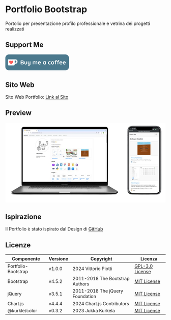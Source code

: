 


# Portfolio Bootstrap

Portolio per presentazione profilo professionale e vetrina dei progetti realizzati

## Support Me

[<img width="200" src="https://github.com/vittorioPiotti/vittorioPiotti/blob/main/immagini/support.png"/>](https://ko-fi.com/vittoriopiotti)



## Sito Web

Sito Web Portfolio: [Link al Sito](https://vittoriopiotti.altervista.org/index.html)



## Preview
<img src="https://github.com/vittorioPiotti/Portfolio-Bootstrap/blob/main/socialpreview2.png?raw=true" alt="Icona" />

## Ispirazione

Il Portfolio è stato ispirato dal Design di [GitHub](https://github.com/) 



## Licenze

| Componente         | Versione  | Copyright                         | Licenza                                                       |
|--------------------|-----------|-----------------------------------|---------------------------------------------------------------|
| Portfolio-Bootstrap | v1.0.0    | 2024 Vittorio Piotti              | [GPL-3.0 License](https://github.com/vittorioPiotti/Portfolio-Bootstrap/blob/main/LICENSE.md) |
| Bootstrap          | v4.5.2    | 2011-2018 The Bootstrap Authors   | [MIT License](https://github.com/twbs/bootstrap/blob/master/LICENSE) |
| jQuery             | v3.5.1    | 2011-2018 The jQuery Foundation    | [MIT License](https://github.com/jquery/jquery/blob/main/LICENSE.txt) |
| Chart.js           | v4.4.4    | 2024 Chart.js Contributors         | [MIT License](https://www.chartjs.org/docs/latest/getting-started/usage.html#license) |
| @kurkle/color      | v0.3.2    | 2023 Jukka Kurkela                | [MIT License](https://github.com/kurkle/color#license) |

